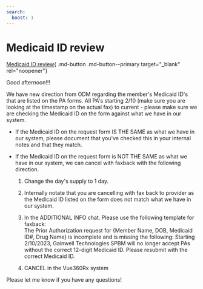 ```yaml
---
search:
  boost: 1
---
```


# Medicaid ID review

[Medicaid ID review](FW%20IMPORTANT%20PLEASE%20READ%20-%20Medicaid%20ID%20review.htm){ .md-button .md-button--primary target="_blank" rel="noopener"}
  
Good afternoon!!! 

  We have new direction from ODM regarding the member's Medicaid ID's that are listed on the PA forms. All PA's starting 2/10 (make sure you are looking at the timestamp on the actual fax) to current - please make sure we are checking the Medicaid ID on the form against what we have in our system. 
- If the Medicaid ID on the request form IS THE SAME as what we have in our system, please document that you've checked this in your internal notes and that they match.  
- If the Medicaid ID on the request form is NOT THE SAME as what we have in our system, we can cancel with faxback with the following direction. 
	
  1. Change the day's supply to 1 day.
	
  2. Internally notate that you are cancelling with fax back to provider as the Medicaid ID listed on the form does not match what we have in our system. 
	
  3. In the ADDITIONAL INFO chat. Please use the following template for faxback:                                                                                      
		The Prior Authorization request for {Member Name, DOB, Medicaid ID#, Drug Name} is incomplete and is missing the following: Starting 2/10/2023, Gainwell Technologies SPBM will no longer accept PAs without the correct 12-digit Medicaid ID. Please resubmit with the correct Medicaid ID.
	
  4. CANCEL in the Vue360Rx system

Please let me know if you have any questions!
